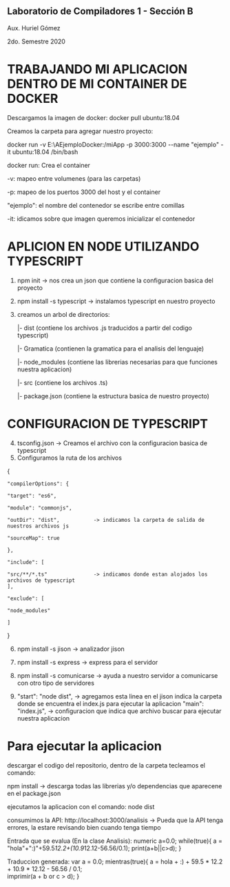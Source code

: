
## Laboratorio de Compiladores 1 - Sección B
Aux. Huriel Gómez

2do. Semestre 2020  


# TRABAJANDO MI APLICACION DENTRO DE MI CONTAINER DE DOCKER

Descargamos la imagen de docker: docker pull ubuntu:18.04


Creamos la carpeta para agregar nuestro proyecto:            

docker run -v E:\AEjemploDocker:/miApp -p 3000:3000 --name "ejemplo" -it ubuntu:18.04 /bin/bash

docker run: Crea el container

-v: mapeo entre volumenes (para las carpetas)

-p: mapeo de los puertos 3000 del host y el container

"ejemplo": el nombre del contenedor se escribe entre comillas

-it: idicamos sobre que imagen queremos inicializar el contenedor



# APLICION EN NODE UTILIZANDO TYPESCRIPT
1) npm init					            -> nos crea un json que contiene la configuracion basica del proyecto
2) npm install -s typescript			-> instalamos typescript en nuestro proyecto
3) creamos un arbol de directorios:
	
	|- dist 		         (contiene los archivos .js traducidos a partir del codigo typescript)
	
	|- Gramatica             (contienen la gramatica para el analisis del lenguaje)
	
	|- node_modules		     (contiene las librerias necesarias para que funciones nuestra aplicacion)
	
	|- src	 		         (contiene los archivos .ts)
	
	|- package.json		     (contiene la estructura basica de nuestro proyecto)


# CONFIGURACION DE TYPESCRIPT
4) tsconfig.json 				-> Creamos el archivo con la configuracion basica de typescript
5) Configuramos la ruta de los archivos

{
    
    "compilerOptions": {
        
	"target": "es6",
        
	"module": "commonjs",
        
	"outDir": "dist",			-> indicamos la carpeta de salida de nuestros archivos js
        
	"sourceMap": true
    
    },
    
    "include": [
        
	"src/**/*.ts"				-> indicamos donde estan alojados los archivos de typescript
    ],
    
    "exclude": [
        
	"node_modules"
    
    ]

}



6) npm install -s jison				-> analizador jison
7) npm install -s express			-> express para el servidor	
8) npm install -s comunicarse		-> ayuda a nuestro servidor a comunicarse con otro tipo de servidores	

9) "start": "node dist",			-> agregamos esta linea en el jison	indica la carpeta donde se encuentra el index.js para ejecutar la aplicacion
   "main": "index.js",				-> configuracion que indica que archivo buscar para ejecutar nuestra aplicacion


# Para ejecutar la aplicacion
descargar el codigo del repositorio, dentro de la carpeta tecleamos el comando: 

npm install     -> descarga todas las librerias y/o dependencias que aparecene en el package.json


ejecutamos la aplicacion con el comando: node dist

consumimos la API: http://localhost:3000/analisis	-> Pueda que la API tenga errores, la estare revisando bien cuando tenga tiempo


Entrada que se evalua (En la clase Analisis): 
        numeric a=0.0;
        while(true){ 
            a = "hola"+":)"+59.5*12.2+(10.9*12.12-56.56/0.1);
            print(a+b||c>d);
        }

Traduccion generada:
        var a = 0.0;
        mientras(true){
            a = hola + :) + 59.5 * 12.2 + 10.9 * 12.12 - 56.56 / 0.1;        
            imprimir(a + b or c > d);
        }
